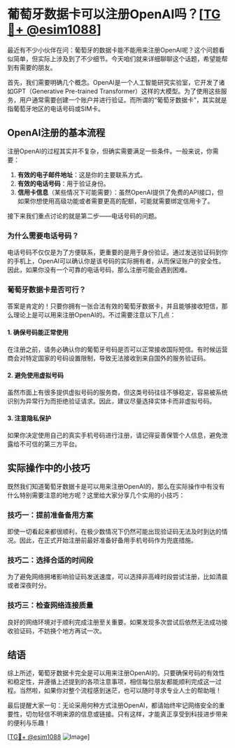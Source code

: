 # 葡萄牙数据卡可以注册OpenAI吗？[[TG💪+ @esim1088](https://t.me/s/esim1088)]

最近有不少小伙伴在问：葡萄牙的数据卡能不能用来注册OpenAI呢？这个问题看似简单，但实际上涉及到了不少细节。今天咱们就来详细聊聊这个话题，希望能帮到有需要的朋友。

首先，我们需要明确几个概念。OpenAI是一个人工智能研究实验室，它开发了诸如GPT（Generative Pre-trained Transformer）这样的大模型。为了使用这些服务，用户通常需要创建一个账户并进行验证。而所谓的“葡萄牙数据卡”，其实就是指葡萄牙地区的电话号码或SIM卡。

## OpenAI注册的基本流程

注册OpenAI的过程其实并不复杂，但确实需要满足一些条件。一般来说，你需要：

1. **有效的电子邮件地址**：这是你的主要联系方式。
2. **有效的电话号码**：用于验证身份。
3. **信用卡信息**（某些情况下可能需要）：虽然OpenAI提供了免费的API接口，但如果你想使用高级功能或者需要更高的配额，可能就需要绑定信用卡了。

接下来我们重点讨论的就是第二步——电话号码的问题。

### 为什么需要电话号码？

电话号码不仅仅是为了方便联系，更重要的是用于身份验证。通过发送验证码到你的手机上，OpenAI可以确认你是该号码的实际拥有者，从而保证账户的安全性。因此，如果你没有一个可靠的电话号码，那么注册可能会遇到困难。

### 葡萄牙数据卡是否可行？

答案是肯定的！只要你拥有一张合法有效的葡萄牙数据卡，并且能够接收短信，那么理论上是可以用来注册OpenAI的。不过需要注意以下几点：

#### 1. 确保号码能正常使用
在注册之前，请务必确认你的葡萄牙号码是否可以正常接收国际短信。有时候运营商会对特定国家的号码设置限制，导致无法接收到来自国外的服务验证码。

#### 2. 避免使用虚拟号码
虽然市面上有很多提供虚拟号码的服务商，但这类号码往往不够稳定，容易被系统识别为异常行为而拒绝验证请求。因此，建议尽量选择实体卡而非虚拟号码。

#### 3. 注意隐私保护
如果你决定使用自己的真实手机号码进行注册，请记得妥善保管个人信息，避免泄露给不可信的第三方平台。

## 实际操作中的小技巧

既然我们知道葡萄牙数据卡是可以用来注册OpenAI的，那么在实际操作中有没有什么特别需要注意的地方呢？这里给大家分享几个实用的小技巧：

### 技巧一：提前准备备用方案
即使一切看起来都很顺利，在极少数情况下仍然可能出现验证码无法及时到达的情况。因此，在正式开始注册前最好准备好备用手机号码作为兜底措施。

### 技巧二：选择合适的时间段
为了避免网络拥堵影响验证码发送速度，可以选择非高峰时段尝试注册，比如清晨或者深夜时分。

### 技巧三：检查网络连接质量
良好的网络环境对于顺利完成注册至关重要。如果发现多次尝试后依然无法成功接收验证码，不妨换个地方再试一次。

## 结语

综上所述，葡萄牙数据卡完全是可以用来注册OpenAI的。只要确保号码的有效性和稳定性，并遵循上述提到的各项注意事项，相信每位朋友都能顺利完成这一过程。当然啦，如果你对整个流程感到迷茫，也可以随时寻求专业人士的帮助哦！

最后提醒大家一句：无论采用何种方式注册OpenAI，都请始终牢记网络安全的重要性，切勿轻信不明来源的信息或链接。只有这样，才能真正享受到科技进步带来的便利与乐趣！

[[TG💪+ @esim1088](https://t.me/s/esim1088) ![Image](https://i.postimg.cc/4NQfJmqS/Snipaste-2025-05-13-00-14-12.png)]
